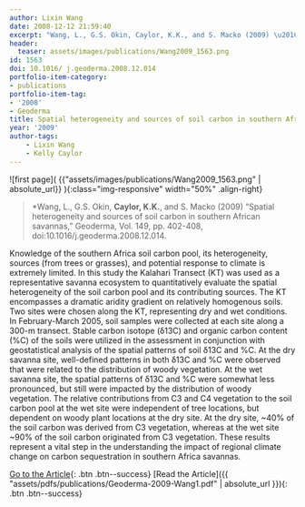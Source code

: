 ```yaml
---
author: Lixin Wang
date: 2008-12-12 21:59:40
excerpt: "Wang, L., G.S. Okin, Caylor, K.K., and S. Macko (2009) \u201CSpatial heterogeneity and sources of soil carbon in southern African savannas,\u201D Geoderma, Vol. 149, pp. 402-408, doi:10.1016/ j.geoderma.2008.12.014."
header:
  teaser: assets/images/publications/Wang2009_1563.png
id: 1563
doi: 10.1016/ j.geoderma.2008.12.014
portfolio-item-category:
- publications
portfolio-item-tag:
- '2008'
- Geoderma
title: Spatial heterogeneity and sources of soil carbon in southern African savannas
year: '2009'
author-tags:
    - Lixin Wang
    - Kelly Caylor
---
```


![first page]( {{"assets/images/publications/Wang2009_1563.png" | absolute_url}} ){:class="img-responsive" width="50%" .align-right}

> *Wang, L., G.S. Okin, **Caylor, K.K.**, and S. Macko (2009) “Spatial heterogeneity and sources of soil carbon in southern African savannas,” Geoderma, Vol. 149, pp. 402-408, doi:10.1016/j.geoderma.2008.12.014.


Knowledge of the southern Africa soil carbon pool, its heterogeneity, sources (from trees or grasses), and potential response to climate is extremely limited. In this study the Kalahari Transect (KT) was used as a representative savanna ecosystem to quantitatively evaluate the spatial heterogeneity of the soil carbon pool and its contributing sources. The KT encompasses a dramatic aridity gradient on relatively homogenous soils. Two sites were chosen along the KT, representing dry and wet conditions. In February-March 2005, soil samples were collected at each site along a 300-m transect. Stable carbon isotope (δ13C) and organic carbon content (%C) of the soils were utilized in the assessment in conjunction with geostatistical analysis of the spatial patterns of soil δ13C and %C. At the dry savanna site, well-defined patterns in both δ13C and %C were observed that were related to the distribution of woody vegetation. At the wet savanna site, the spatial patterns of δ13C and %C were somewhat less pronounced, but still were impacted by the distribution of woody vegetation. The relative contributions from C3 and C4 vegetation to the soil carbon pool at the wet site were independent of tree locations, but dependent on woody plant locations at the dry site. At the dry site, ~40% of the soil carbon was derived from C3 vegetation, whereas at the wet site ~90% of the soil carbon originated from C3 vegetation. These results represent a vital step in the understanding the impact of regional climate change on carbon sequestration in southern Africa savannas.


[Go to the Article](http://dx.doi.org/10.1016/j.geoderma.2008.12.014){: .btn .btn--success} [Read the Article]({{ "assets/pdfs/publications/Geoderma-2009-Wang1.pdf" | absolute_url }}){: .btn .btn--success}